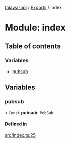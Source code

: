 [talawa-api](../README.md) / [Exports](../modules.md) / index

# Module: index

## Table of contents

### Variables

- [pubsub](index.md#pubsub)

## Variables

### pubsub

• `Const` **pubsub**: `PubSub`

#### Defined in

[src/index.ts:25](https://github.com/PalisadoesFoundation/talawa-api/blob/e69119f/src/index.ts#L25)
